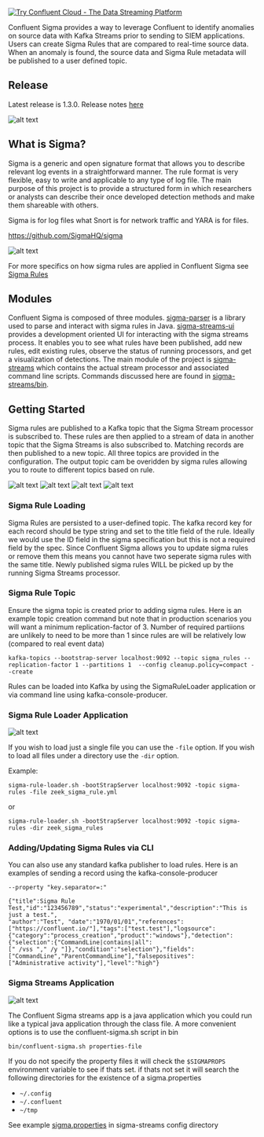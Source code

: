 [![Try Confluent Cloud - The Data Streaming Platform](https://images.ctfassets.net/8vofjvai1hpv/10bgcSfn5MzmvS4nNqr94J/af43dd2336e3f9e0c0ca4feef4398f6f/confluent-banner-v2.svg)](https://confluent.cloud/signup?utm_source=github&utm_medium=banner&utm_campaign=oss-repos&utm_term=confluent-sigma)

Confluent Sigma provides a way to leverage Confluent to identify anomalies on source data with Kafka Streams prior to 
sending to SIEM applications. Users can create Sigma Rules that are compared to real-time source data. When an anomaly 
is found, the source data and Sigma Rule metadata will be published to a user defined topic.

## Release

Latest release is 1.3.0.  Release notes [here](docs/release-notes-1.3.0.md)

![alt text](images/overview.png "Overview")

## What is Sigma?
Sigma is a generic and open signature format that allows you to describe relevant log events in a straightforward 
manner. The rule format is very flexible, easy to write and applicable to any type of log file. The main purpose of 
this project is to provide a structured form in which researchers or analysts can describe their once developed 
detection methods and make them shareable with others.

Sigma is for log files what Snort is for network traffic and YARA is for files.

https://github.com/SigmaHQ/sigma

![alt text](images/sigma_rule.png "Sigma Rule")

For more specifics on how sigma rules are applied in Confluent Sigma see [Sigma Rules](docs/sigma-rules.md)

## Modules

Confluent Sigma is composed of three modules.  [sigma-parser](sigma-parser) is a library used to parse and interact with
sigma rules in Java.  [sigma-streams-ui](sigma-streams-ui) provides a development oriented UI for interacting with 
the sigma streams process.  It enables you to see what rules have been published, add new rules, edit existing rules,
observe the status of running processors, and get a visualization of detections. The main module of the project is
[sigma-streams](sigma-streams) which contains the actual stream processor and associated command line scripts.  Commands
discussed here are found in [sigma-streams/bin](sigma-streams/bin).

## Getting Started

Sigma rules are published to a Kafka topic that the Sigma Stream processor is subscribed to.  These rules are then 
applied to a stream of data in another topic that the Sigma Streams is also subscribed to.  Matching records are then 
published to a new topic.  All three topics are provided in the configuration. The output topic cam be overidden by 
sigma rules allowing you to route to different topics based on rule.

![alt text](images/topologies.png "Topologies")
![alt text](images/simple-topology.png "Simple Topology")
![alt text](images/aggregate-topology.png "Aggregate Topology")
![alt text](images/detection-results.png "Detection Results")

### Sigma Rule Loading

Sigma Rules are persisted to a user-defined topic. The kafka record key for each record should be type string and set to
the title field of the rule.  Ideally we would use the ID field in the sigma specification but this is not a required 
field by the spec.  Since Confluent Sigma allows you to update sigma rules or remove them this means you cannot have
two seperate sigma rules with the same title. Newly published sigma rules WILL be picked up by the running Sigma Streams 
processor. 

### Sigma Rule Topic

Ensure the sigma topic is created prior to adding sigma rules.  Here is an example topic creation command but note that in production scenarios you will want a minimum replication-factor of 3.  Number of required partiions are unlikely to need to be more than 1 since rules are will be relatively low (compared to real event data)

`kafka-topics --bootstrap-server localhost:9092 --topic sigma_rules --replication-factor 1 --partitions 1 
--config cleanup.policy=compact --create`

Rules can be loaded into Kafka by using the SigmaRuleLoader application or via command line using kafka-console-producer.

### Sigma Rule Loader Application
![alt text](images/rule_loader.png "Sigma Rule Loader")

If you wish to load just a single file you can use the `-file` option.  If you wish to load all files under a directory
use the `-dir` option.

Example: 

`sigma-rule-loader.sh -bootStrapServer localhost:9092 -topic sigma-rules -file zeek_sigma_rule.yml`

or

`sigma-rule-loader.sh -bootStrapServer localhost:9092 -topic sigma-rules -dir zeek_sigma_rules`


### Adding/Updating Sigma Rules via CLI
You can also use any standard kafka publisher to load rules.  Here is an examples of sending a record using the kafka-console-producer

```kafka-console-producer --bootstrap-server localhost:9092 --topic <topic-name> --property "parse.key=true" 
--property "key.separator=:"

{"title":Sigma Rule Test,"id":"123456789","status":"experimental","description":"This is just a test.", 
"author":"Test", "date":"1970/01/01","references":["https://confluent.io/"],"tags":["test.test"],"logsource": 
{"category":"process_creation","product":"windows"},"detection":{"selection":{"CommandLine|contains|all":
[" /vss "," /y "]},"condition":"selection"},"fields":["CommandLine","ParentCommandLine"],"falsepositives":
["Administrative activity"],"level":"high"}
```

### Sigma Streams Application
![alt text](images/streams_app.png "Sigma Streams App")

The Confluent Sigma streams app is a java application which you could run like a typical java application through the 
class file. A more convenient options is to use the confluent-sigma.sh script in bin

`bin/confluent-sigma.sh properties-file`

If you do not specify the property files it will check the `$SIGMAPROPS` environment variable to see if thats set.
if thats not set it will search the following directories for the existence of a sigma.properties

- `~/.config`
- `~/.confluent` 
- `~/tmp`

See example [sigma.properties](sigma-streams/config/sigma.properties) in sigma-streams config directory

